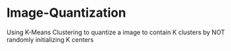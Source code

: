 # Image-Quantization
Using K-Means Clustering to quantize a image to contain K clusters by NOT randomly initializing K centers
